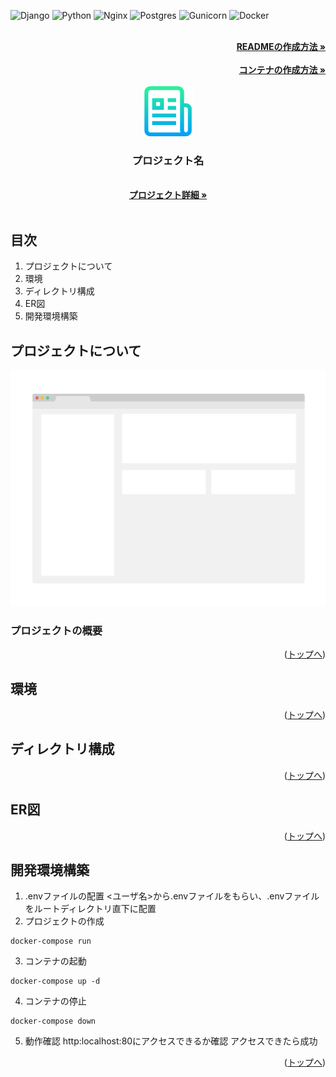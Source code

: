 <div id="top"></div>

<!-- シールド一覧 -->
![Django]
![Python]
![Nginx]
![Postgres]
![Gunicorn]
![Docker]

<!-- READMEの作成方法のesaのリンク -->
<br />
<div align="right">
    <a href="https://github.com/github_username/repo_name"><strong>READMEの作成方法 »</strong></a>
</div>
<br />
<div align="right">
    <a href="https://github.com/github_username/repo_name"><strong>コンテナの作成方法 »</strong></a>
</div>
<br />
<div align="center">
  <!-- プロジェクトロゴ -->
  <a href="https://github.com/github_username/repo_name">
    <img src="images/logo.png" alt="Logo" width="80" height="80">
  </a>

<h3 align="center">プロジェクト名</h3>

  <p align="center">
    <br />
    <a href="https://github.com/github_username/repo_name"><strong>プロジェクト詳細 »</strong></a>
    <br />
    <br />
</div>




## 目次

1. プロジェクトについて
2. 環境
3. ディレクトリ構成
4. ER図
5. 開発環境構築

<!-- プロジェクトについて -->
## プロジェクトについて
<!-- 画面のスクショを載せる -->
[![Product Name Screen Shot][product-screenshot]](https://example.com)
<!-- プロジェクトの概要を記載 -->
### プロジェクトの概要


<p align="right">(<a href="#top">トップへ</a>)</p>


## 環境
<!-- 言語、フレームワーク、ミドルウェア、インフラの一覧とバージョンを記載 -->

<p align="right">(<a href="#top">トップへ</a>)</p>

## ディレクトリ構成
<!-- Treeコマンドを使ってディレクトリ構成を記載 -->

<p align="right">(<a href="#top">トップへ</a>)</p>

## ER図
<!-- draw.ioのリンクを記載 -->

<p align="right">(<a href="#top">トップへ</a>)</p>

## 開発環境構築
<!-- コンテナの作成方法、パッケージのインストール方法など、開発環境構築に必要な情報を記載 -->
1. .envファイルの配置
<ユーザ名>から.envファイルをもらい、.envファイルをルートディレクトリ直下に配置
2. プロジェクトの作成
  ```
  docker-compose run
  ```
3. コンテナの起動
  ```
  docker-compose up -d
  ```
4. コンテナの停止
  ```
  docker-compose down
  ```
5. 動作確認
http:localhost:80にアクセスできるか確認
アクセスできたら成功

<p align="right">(<a href="#top">トップへ</a>)</p>


<!-- マークダウンリンク&画像一覧 -->
<!-- 画像一覧 -->
<!-- プロジェクトの画面のスクショ -->
[product-screenshot]: images/screenshot.png
<!-- フロントエンドフレームワーク -->
[Next.js]: https://img.shields.io/badge/-Next.js-000000.svg?logo=next.js&style=for-the-badge
[TailwindCSS]: https://img.shields.io/badge/-TailwindCSS-000000.svg?logo=tailwindcss&style=for-the-badge
<!-- フロントエンド言語 -->
[React]: https://img.shields.io/badge/-React-20232A?style=for-the-badge&logo=react&logoColor=61DAFB
[TypeScript]: https://img.shields.io/badge/-TypeScript-000000.svg?style=for-the-badge&logo=typescript&logoColor=61DAFB
<!-- バックエンドフレームワーク -->
[Django]: https://img.shields.io/badge/-Django-092E20.svg?logo=django&style=for-the-badge
[FastAPI]: https://img.shields.io/badge/-fastapi-009688.svg?logo=FastAPI&style=for-the-badge&logoColor=black
[Rails]: https://img.shields.io/badge/-Rails-CC0000.svg?style=for-the-badge&logo=rails&logoColor=white
<!-- バックエンド言語 -->
[Python]: https://img.shields.io/badge/-Python-F2C63C.svg?logo=python&style=for-the-badge
[Ruby]: https://img.shields.io/badge/-Ruby-CC342D.svg?logo=ruby&style=for-the-badge
[Rust]: https://img.shields.io/badge/-Rust-000000.svg?logo=rust&style=for-the-badge
<!-- ミドルウェア -->
[Nginx]: https://img.shields.io/badge/-Nginx-269539.svg?logo=nginx&style=for-the-badge
[Postgres]: https://img.shields.io/badge/-Postgresql-336791.svg?logo=postgresql&style=for-the-badge&logoColor=white
[MySQL]: https://img.shields.io/badge/-MySQL-4479A1.svg?logo=mysql&style=for-the-badge&logoColor=white
[Redis]: https://img.shields.io/badge/-Redis-DC382D.svg?logo=redis&style=for-the-badge&logoColor=white
[Gunicorn]: https://img.shields.io/badge/-Gunicorn-199848.svg?logo=gunicorn&style=for-the-badge&logoColor=white
<!-- インフラ -->
[Docker]: https://img.shields.io/badge/-Docker-1488C6.svg?logo=docker&style=for-the-badge
[GitHubActions]: https://img.shields.io/badge/-githubactions-2088FF.svg?logo=github&style=for-the-badge
[AWS]: https://img.shields.io/badge/-Amazon%20aws-232F3E.svg?logo=amazon-aws&style=for-the-badge
<!-- その他 -->
[Ansible]: https://img.shields.io/badge/-Ansible-000000.svg?logo=ansible&style=for-the-badge